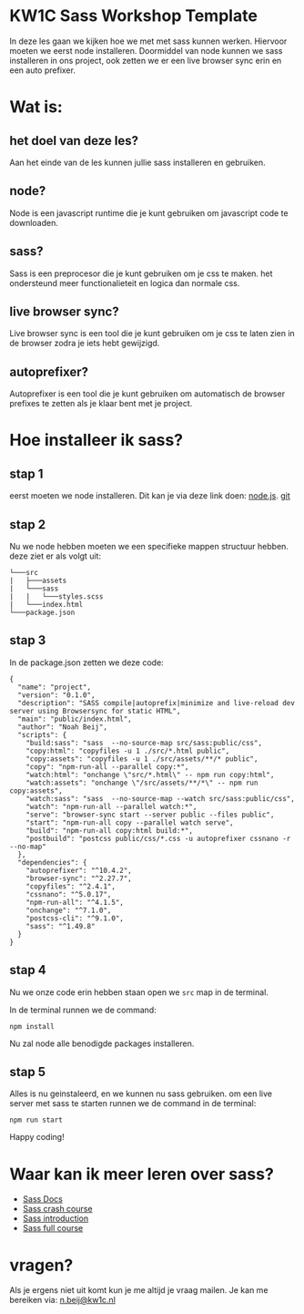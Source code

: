 # KW1C Sass Workshop Template
In deze les gaan we kijken hoe we met met sass kunnen werken. Hiervoor moeten we eerst node installeren. 
Doormiddel van node kunnen we sass installeren in ons project, ook zetten we er een live browser sync erin en een auto prefixer.

# Wat is:
## het doel van deze les?
Aan het einde van de les kunnen jullie sass installeren en gebruiken. 
## node?
Node is een javascript runtime die je kunt gebruiken om javascript code te downloaden.
## sass?
Sass is een preprocesor die je kunt gebruiken om je css te maken. het ondersteund meer functionalieteit en logica dan normale css.
## live browser sync?
Live browser sync is een tool die je kunt gebruiken om je css te laten zien in de browser zodra je iets hebt gewijzigd.
## autoprefixer?
Autoprefixer is een tool die je kunt gebruiken om automatisch de browser prefixes te zetten als je klaar bent met je project.

# Hoe installeer ik sass?
## stap 1
eerst moeten we node installeren. Dit kan je via deze link doen: [node.js](https://nodejs.org/en/).
[git](https://git-scm.com/download/win)
## stap 2
Nu we node hebben moeten we een specifieke mappen structuur hebben. deze ziet er als volgt uit: 
```
└───src
|   ├───assets
|   └───sass
|   |   └───styles.scss
|   └───index.html
└───package.json
```

## stap 3
In de package.json zetten we deze code:
```	
{
  "name": "project",
  "version": "0.1.0",
  "description": "SASS compile|autoprefix|minimize and live-reload dev server using Browsersync for static HTML",
  "main": "public/index.html",
  "author": "Noah Beij",
  "scripts": {
    "build:sass": "sass  --no-source-map src/sass:public/css",
    "copy:html": "copyfiles -u 1 ./src/*.html public",
    "copy:assets": "copyfiles -u 1 ./src/assets/**/* public",
    "copy": "npm-run-all --parallel copy:*",
    "watch:html": "onchange \"src/*.html\" -- npm run copy:html",
    "watch:assets": "onchange \"/src/assets/**/*\" -- npm run copy:assets",
    "watch:sass": "sass  --no-source-map --watch src/sass:public/css",
    "watch": "npm-run-all --parallel watch:*",
    "serve": "browser-sync start --server public --files public",
    "start": "npm-run-all copy --parallel watch serve",
    "build": "npm-run-all copy:html build:*",
    "postbuild": "postcss public/css/*.css -u autoprefixer cssnano -r --no-map"
  },
  "dependencies": {
    "autoprefixer": "^10.4.2",
    "browser-sync": "^2.27.7",
    "copyfiles": "^2.4.1",
    "cssnano": "^5.0.17",
    "npm-run-all": "^4.1.5",
    "onchange": "^7.1.0",
    "postcss-cli": "^9.1.0",
    "sass": "^1.49.8"
  }
}
```
## stap 4

Nu we onze code erin hebben staan open we ```src``` map in de terminal. 

In de terminal runnen we de command:
```
npm install
```
Nu zal node alle benodigde packages installeren.

## stap 5

Alles is nu geinstaleerd, en we kunnen nu sass gebruiken. om een live server met sass te starten runnen we de command in de terminal:
```
npm run start
```

Happy coding!

# Waar kan ik meer leren over sass?
- [Sass Docs](https://sass-lang.com/documentation)
- [Sass crash course](https://www.youtube.com/watch?v=nu5mdN2JIwM)
- [Sass introduction](https://www.youtube.com/watch?v=Zz6eOVaaelI)
- [Sass full course](https://www.youtube.com/watch?v=_a5j7KoflTs)

# vragen?
Als je ergens niet uit komt kun je me altijd je vraag mailen. Je kan me bereiken via: n.beij@kw1c.nl
